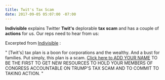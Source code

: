 ```yaml
---
title: Twit's Tax Scam
date: 2017-09-05 05:07:00 -07:00
---
```


**Indivisible** explains Twitter **Twit's** deplorable **tax scam** and has a couple of **actions** for us.  Our reps need to hear from us:

Excerpted from [Indivisible](http://indivisible.org/) :

"  [Twit's] tax plan is a boon for corporations and the wealthy.  And a bust for families. Put simply, this plan is a scam.
[Click here to ADD YOUR NAME](https://www.trumptaxscam.org/) TO BE THE FIRST TO GET NEW RESOURCES TO HOLD YOUR MEMBERS OF CONGRESS ACCOUNTABLE ON TRUMP'S TAX SCAM AND TO COMMIT TO TAKING ACTION.  "

